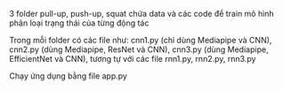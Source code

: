 3 folder pull-up, push-up, squat chứa data và các code để train mô hình phân loại trạng thái của từng động tác

Trong mỗi folder có các file như: cnn1.py (chỉ dùng Mediapipe và CNN), cnn2.py (dùng Mediapipe, ResNet và CNN), cnn3.py (dùng Mediapipe, EfficientNet và CNN), tương tự với các file rnn1.py, rnn2.py, rnn3.py

Chạy ứng dụng bằng file app.py